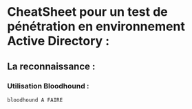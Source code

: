 # CheatSheet pour un test de pénétration en environnement Active Directory :

## La reconnaissance :

### Utilisation Bloodhound :
    bloodhound A FAIRE

### 